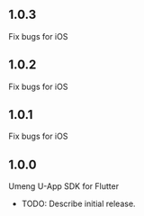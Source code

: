 ## 1.0.3

Fix bugs for iOS

## 1.0.2

Fix bugs for iOS

## 1.0.1

Fix bugs for iOS

## 1.0.0

Umeng U-App SDK for Flutter
 
* TODO: Describe initial release.
